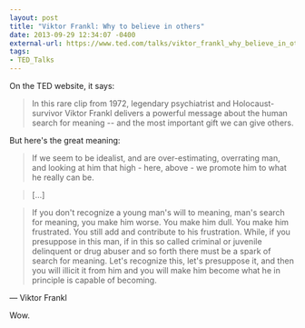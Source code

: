 ```yaml
---
layout: post
title: "Viktor Frankl: Why to believe in others"
date: 2013-09-29 12:34:07 -0400
external-url: https://www.ted.com/talks/viktor_frankl_why_believe_in_others
tags:
- TED_Talks
---
```


On the TED website, it says:

> In this rare clip from 1972, legendary psychiatrist and Holocaust-survivor
> Viktor Frankl delivers a powerful message about the human search for meaning
> -- and the most important gift we can give others.

But here's the great meaning:

> If we seem to be idealist, and are over-estimating, overrating man, and
> looking at him that high - here, above - we promote him to what he really can
> be.

> [...]

> If you don't recognize a young man's will to meaning, man's search for
> meaning, you make him worse. You make him dull. You make him frustrated. You
> still add and contribute to his frustration. While, if you presuppose in this
> man, if in this so called criminal or juvenile delinquent or drug abuser and so forth there must be a
> spark of search for meaning. Let's recognize this, let's presuppose it, and
> then you will illicit it from him and you will make him become what he in
> principle is capable of becoming.

&#8212; Viktor Frankl

Wow.
